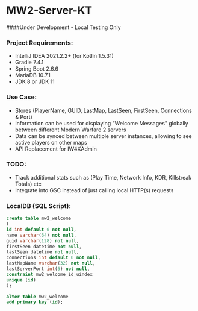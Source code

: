 # MW2-Server-KT
 ####Under Development - Local Testing Only

### Project Requirements:

- IntelliJ IDEA 2021.2.2+ (for Kotlin 1.5.31)
- Gradle 7.4.1
- Spring Boot 2.6.6
- MariaDB 10.7.1
- JDK 8 or JDK 11

### Use Case:

- Stores (PlayerName, GUID, LastMap, LastSeen, FirstSeen, Connections & Port) 
- Information can be used for displaying "Welcome Messages" globally between different Modern Warfare 2 servers
- Data can be synced between multiple server instances, allowing to see active players on other maps
- API Replacement for IW4XAdmin

### TODO:

- Track additional stats such as (Play Time, Network Info, KDR, Killstreak Totals) etc
- Integrate into GSC instead of just calling local HTTP(s) requests

### LocalDB (SQL Script):
```sql
create table mw2_welcome
(
id int default 0 not null,
name varchar(64) not null,
guid varchar(128) not null,
firstSeen datetime not null,
lastSeen datetime not null,
connections int default 0 not null,
lastMapName varchar(32) not null,
lastServerPort int(5) not null,
constraint mw2_welcome_id_uindex
unique (id)
);

alter table mw2_welcome
add primary key (id);
```